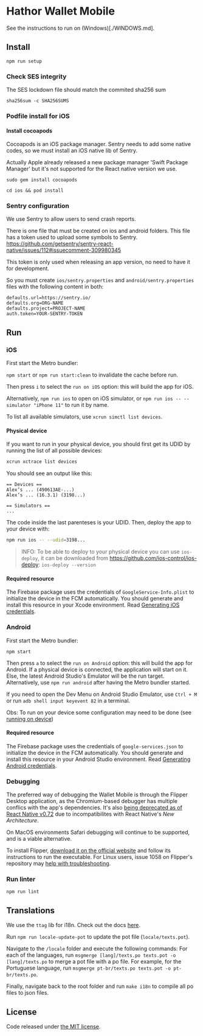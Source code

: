 # Hathor Wallet Mobile

See the instructions to run on (Windows)[./WINDOWS.md].

## Install

`npm run setup`

### Check SES integrity

The SES lockdown file should match the commited sha256 sum

`sha256sum -c SHA256SUMS`

### Podfile install for iOS

#### Install cocoapods

Cocoapods is an iOS package manager. Sentry needs to add some native codes, so we must install an iOS native lib of Sentry.

Actually Apple already released a new package manager 'Swift Package Manager' but it's not supported for the React native version we use.

`sudo gem install cocoapods`

`cd ios && pod install`

### Sentry configuration

We use Sentry to allow users to send crash reports.

There is one file that must be created on ios and android folders. This file has a token used to upload some symbols to Sentry.
https://github.com/getsentry/sentry-react-native/issues/112#issuecomment-309980345

This token is only used when releasing an app version, no need to have it for development.

So you must create `ios/sentry.properties` and `android/sentry.properties` files with the following content in both:

```
defaults.url=https://sentry.io/
defaults.org=ORG-NAME
defaults.project=PROJECT-NAME
auth.token=YOUR-SENTRY-TOKEN
```

## Run

### iOS

First start the Metro bundler:

`npm start` or `npm run start:clean` to invalidate the cache before run.

Then press `i` to select the `run on iOS` option: this will build the app for iOS.

Alternatively, `npm run ios` to open on iOS simulator, or `npm run ios -- --simulator "iPhone 11"` to run it by name.

To list all available simulators, use `xcrun simctl list devices`.

#### Physical device

If you want to run in your physical device, you should first get its UDID by running the list of all possible devices:

```bash
xcrun xctrace list devices
```

You should see an output like this:
```text
== Devices ==
Alex’s ... (490613AE-...)
Alex’s ... (16.3.1) (3198...)

== Simulators ==
...
```

The code inside the last parenteses is your UDID. Then, deploy the app to your device with:

```bash
npm run ios -- --udid=3198...
```

> INFO: To be able to deploy to your physical device you can use `ios-deploy`, it can be downloaded from https://github.com/ios-control/ios-deploy:
> `ios-deploy --version`

#### Required resource

The Firebase package uses the credentials of `GoogleService-Info.plist` to initialize the device in the FCM automatically. You should generate and install this resource in your Xcode environment. Read [Generating iOS credentials](https://rnfirebase.io/#generating-ios-credentials).

### Android

First start the Metro bundler:

`npm start`

Then press `a` to select the `run on Android` option: this will build the app for Android. If a physical device is connected, the application will start on it. Else, the latest Android Studio's Emulator will be the run target. Alternatively, use `npm run android` after having the Metro bundler started.

If you need to open the Dev Menu on Android Studio Emulator, use `Ctrl + M` or run `adb shell input keyevent 82` in a terminal.

Obs: To run on your device some configuration may need to be done (see [running on device](https://reactnative.dev/docs/running-on-device))

#### Required resource

The Firebase package uses the credentials of `google-services.json` to initialize the device in the FCM automatically. You should generate and install this resource in your Android Studio environment. Read [Generating Android credentials](https://rnfirebase.io/#generating-android-credentials).

### Debugging
The preferred way of debugging the Wallet Mobile is through the Flipper Desktop application, as the Chromium-based debugger has multiple conflics with the app's dependencies. It's also [being deprecated as of React Native v0.72](https://github.com/facebook/react-native/issues/38311#issuecomment-1731456182) due to incompatibilites with React Native's _New Architecture_.

On MacOS environments Safari debugging will continue to be supported, and is a viable alternative.

To install Flipper, [download it on the official website](https://fbflipper.com/docs/getting-started/#installation) and follow its instructions to run the executable. For Linux users, issue 1058 on Flipper's repository may [help with troubleshooting](https://github.com/facebook/flipper/issues/1058#issuecomment-786827372).

### Run linter

`npm run lint`

## Translations

We use the `ttag` lib for i18n. Check out the docs [here](https://ttag.js.org/docs/quickstart.html).

Run `npm run locale-update-pot` to update the pot file (`locale/texts.pot`).

Navigate to the `/locale` folder and execute the following commands:
For each of the languages, run `msgmerge [lang]/texts.po texts.pot -o [lang]/texts.po` to merge a pot file with a po file. For example, for the Portuguese language, run `msgmerge pt-br/texts.po texts.pot -o pt-br/texts.po`.

Finally, navigate back to the root folder and run `make i18n` to compile all po files to json files.

## License

Code released under [the MIT license](https://github.com/HathorNetwork/hathor-wallet-mobile/blob/master/LICENSE).
